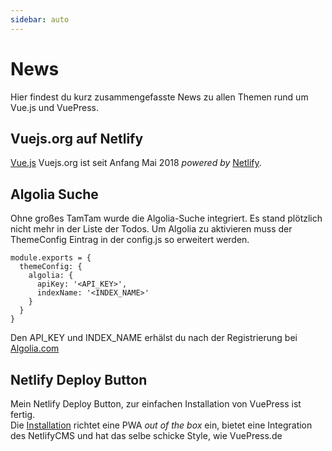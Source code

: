 ```yaml
---
sidebar: auto
---
```

# News
Hier findest du kurz zusammengefasste News zu allen Themen rund um Vue.js und VuePress.

## Vuejs.org auf Netlify
[Vue.js](http://Vuejs.org)  Vuejs.org ist seit Anfang Mai 2018 *powered by* [Netlify](https://netlify.com).

## Algolia Suche
Ohne großes TamTam wurde die Algolia-Suche integriert. Es stand plötzlich nicht mehr in der Liste der Todos.
Um Algolia zu aktivieren muss der ThemeConfig Eintrag in der config.js so erweitert werden.

```js{3}
module.exports = {
  themeConfig: {
    algolia: {
      apiKey: '<API_KEY>',
      indexName: '<INDEX_NAME>'
    }
  }
}
```
Den API_KEY und INDEX_NAME erhälst du nach der Registrierung bei [Algolia.com](https://algolia.com)

## Netlify Deploy Button
Mein Netlify Deploy Button, zur einfachen Installation von VuePress ist fertig.  
Die [Installation](/install-vuepress/) richtet eine PWA *out of the box* ein, bietet eine Integration des NetlifyCMS und hat das selbe schicke Style, wie VuePress.de